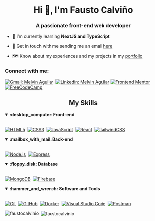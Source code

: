 <h1 align="center">Hi 👋, I'm Fausto Calviño</h1>
<h3 align="center">A passionate front-end web developer</h3>


- :brain: I’m currently learning **NextJS and TypeScript**

- :email: Get in touch with me sending me an email [here](mailto:faustocalvino@gmail.com)

- :world_map: Know about my experiences and my projects in my [portfolio](https://faustocalvinio.netlify.app/)

<h3 align="left">Connect with me:</h3>
<p align="left">
<div>
    
[![Gmail: Melvin Aguilar](https://img.shields.io/badge/-gmail-red?style=for-the-badge&logo=Gmail&logoColor=white&link=mailto:faustocalvino@gmail.com)](mailto:faustocalvino@gmail.com)&nbsp;
[![Linkedin: Melvin Aguilar](https://img.shields.io/badge/-linkedin-blue?style=for-the-badge&logo=Linkedin&logoColor=white&link=https://www.linkedin.com/in/faustocalvinio)](https://www.linkedin.com/in/faustocalvinio)
[![Frontend Mentor](https://img.shields.io/badge/-Frontend%20Mentor-5F3DC4?style=for-the-badge&logo=FrontendMentor&logoColor=white&link=https://www.frontendmentor.io/profile/faustocalvinio)](https://www.frontendmentor.io/profile/faustocalvinio)&nbsp;
[![FreeCodeCamp](https://img.shields.io/badge/-FreeCodeCamp-0A0A23?style=for-the-badge&logo=FreeCodeCamp&logoColor=white&link=https://www.freecodecamp.org/faustocalvinio)](https://www.freecodecamp.org/faustocalvinio)&nbsp;
</div>

</p>
<h2 align="center">My Skills</h2>

<details open>
<summary><b>:desktop_computer:	Front-end</b></summary>
<br>
  
[![HTML5](https://img.shields.io/badge/-HTML5-E34F26?style=for-the-badge&logo=html5&logoColor=white)](https://developer.mozilla.org/en-US/docs/Web/HTML)&nbsp;
[![CSS3](https://img.shields.io/badge/-CSS3-1572B6?style=for-the-badge&logo=css3)](https://developer.mozilla.org/en-US/docs/Web/CSS)&nbsp;
[![JavaScript](https://img.shields.io/badge/Javascript-F7DF1E.svg?style=for-the-badge&logo=javascript&logoColor=black)](https://developer.mozilla.org/en-US/docs/Web/JavaScript)&nbsp;
[![React](https://img.shields.io/badge/-React-%23404d59?style=for-the-badge&logo=react)](https://react.dev/)&nbsp;
[![TailwindCSS](https://img.shields.io/badge/-Tailwind_CSS-38B2AC?style=for-the-badge&logo=tailwind-css&logoColor=white)](https://tailwindcss.com/)&nbsp;

</details>

<details open>
<summary><b>:mailbox_with_mail: Back-end</b></summary>
<br>


[![Node.js](https://img.shields.io/badge/node.js-339933.svg?style=for-the-badge&logo=nodedotjs&logoColor=white)](https://nodejs.org/)&nbsp;
[![Express](https://img.shields.io/badge/express-000000.svg?style=for-the-badge&logo=express&logoColor=white)](https://expressjs.com/)&nbsp;
</details>

<details open>
<summary><b>:floppy_disk: Database</b></summary>
<br>

[![MongoDB](https://img.shields.io/badge/-MongoDB-47A248?style=for-the-badge&logo=mongodb&logoColor=white)](https://www.mongodb.com/)&nbsp;
[![Firebase](https://img.shields.io/badge/firebase-FFCA28.svg?style=for-the-badge&logo=firebase&logoColor=black)](https://firebase.google.com/)&nbsp;
</details>

<details open>
<summary><b>:hammer_and_wrench:	Software and Tools</b></summary>
<br>

[![Git](https://img.shields.io/badge/-Git-F05032?style=for-the-badge&logo=git&logoColor=white)](https://git-scm.com/)&nbsp;
[![GitHub](https://img.shields.io/badge/-GitHub-181717?style=for-the-badge&logo=github)](https://github.com/)&nbsp;
[![Docker](https://img.shields.io/badge/-Docker-2496ED?style=for-the-badge&logo=docker&logoColor=white)](https://www.docker.com/)&nbsp;
[![Visual Studio Code](https://img.shields.io/badge/-VSCODE-007ACC?style=for-the-badge&&logo=visual-studio-code&logoColor=white)](https://code.visualstudio.com/)&nbsp;
[![Postman](https://img.shields.io/badge/-Postman-FF6C37?style=for-the-badge&logo=postman&logoColor=white)](https://www.postman.com/)&nbsp;

</details>

<p><img align="left" src="https://github-readme-stats.vercel.app/api/top-langs?username=faustocalvinio&show_icons=true&theme=dark&locale=en&layout=compact" alt="faustocalvinio" /></p>

<p>&nbsp;<img align="center" src="https://github-readme-stats.vercel.app/api?username=faustocalvinio&show_icons=true&theme=dark&locale=en" alt="faustocalvinio" /></p>


</div>

